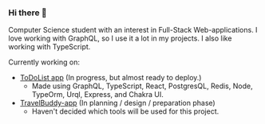 ### Hi there 👋

Computer Science student with an interest in Full-Stack Web-applications.
I love working with GraphQL, so I use it a lot in my projects. I also like working with TypeScript.

Currently working on:
* [ToDoList app](https://github.com/Emil-Ey/To-Do-List-App) (In progress, but almost ready to deploy.)
  * Made using GraphQL, TypeScript, React, PostgresQL, Redis, Node, TypeOrm, Urql, Express, and Chakra UI.
* [TravelBuddy-app](https://github.com/Emil-Ey/TravelBuddy) (In planning / design / preparation phase)
  * Haven't decided which tools will be used for this project.

<!--
**Emil-Ey/Emil-Ey** is a ✨ _special_ ✨ repository because its `README.md` (this file) appears on your GitHub profile.

Here are some ideas to get you started:

- 🔭 I’m currently working on ...
- 🌱 I’m currently learning ...
- 👯 I’m looking to collaborate on ...
- 🤔 I’m looking for help with ...
- 💬 Ask me about ...
- 📫 How to reach me: ...
- 😄 Pronouns: ...
- ⚡ Fun fact: ...
-->

